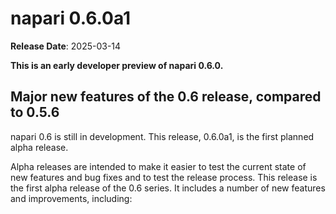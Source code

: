 # napari 0.6.0a1

**Release Date**: 2025-03-14


**This is an early developer preview of napari 0.6.0.**

## Major new features of the 0.6 release, compared to 0.5.6
<!-- Or do we want to compare to 0.5 -->

napari 0.6 is still in development. This release, 0.6.0a1, is the first planned alpha release.

Alpha releases are intended to make it easier to test the current state of new features and bug fixes and to test the release process.
This release is the first alpha release of the 0.6 series. It includes a number of new features and improvements, including:

